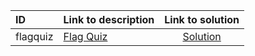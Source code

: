 | ID | Link to description | Link to solution |
|:---|:---|:---:|
| flagquiz | [Flag Quiz](https://open.kattis.com/problems/flagquiz) | [Solution](https://github.com/versenyi98/leetcode-solutions/tree/main/solutions/Flag%20Quiz)|
